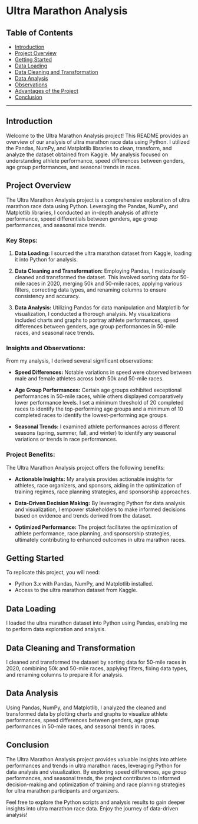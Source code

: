 # Ultra Marathon Analysis

## Table of Contents

- [Introduction](#introduction)
- [Project Overview](#project-overview)
- [Getting Started](#getting-started)
- [Data Loading](#data-loading)
- [Data Cleaning and Transformation](#data-cleaning-and-transformation)
- [Data Analysis](#data-analysis)
- [Observations](#observations)
- [Advantages of the Project](#advantages-of-the-project)
- [Conclusion](#conclusion)

---

## Introduction

Welcome to the Ultra Marathon Analysis project! This README provides an overview of our analysis of ultra marathon race data using Python. I utilized the Pandas, NumPy, and Matplotlib libraries to clean, transform, and analyze the dataset obtained from Kaggle. My analysis focused on understanding athlete performance, speed differences between genders, age group performances, and seasonal trends in races.

## Project Overview

The Ultra Marathon Analysis project is a comprehensive exploration of ultra marathon race data using Python. Leveraging the Pandas, NumPy, and Matplotlib libraries, I conducted an in-depth analysis of athlete performance, speed differentials between genders, age group performances, and seasonal race trends.

### Key Steps:

1. **Data Loading:** I sourced the ultra marathon dataset from Kaggle, loading it into Python for analysis.

2. **Data Cleaning and Transformation:** Employing Pandas, I meticulously cleaned and transformed the dataset. This involved sorting data for 50-mile races in 2020, merging 50k and 50-mile races, applying various filters, correcting data types, and renaming columns to ensure consistency and accuracy.

3. **Data Analysis:** Utilizing Pandas for data manipulation and Matplotlib for visualization, I conducted a thorough analysis. My visualizations included charts and graphs to portray athlete performances, speed differences between genders, age group performances in 50-mile races, and seasonal race trends.

### Insights and Observations:

From my analysis, I derived several significant observations:

- **Speed Differences:** Notable variations in speed were observed between male and female athletes across both 50k and 50-mile races.
  
- **Age Group Performances:** Certain age groups exhibited exceptional performances in 50-mile races, while others displayed comparatively lower performance levels. I set a minimum threshold of 20 completed races to identify the top-performing age groups and a minimum of 10 completed races to identify the lowest-performing age groups.

- **Seasonal Trends:** I examined athlete performances across different seasons (spring, summer, fall, and winter) to identify any seasonal variations or trends in race performances.

### Project Benefits:

The Ultra Marathon Analysis project offers the following benefits:

- **Actionable Insights:** My analysis provides actionable insights for athletes, race organizers, and sponsors, aiding in the optimization of training regimes, race planning strategies, and sponsorship approaches.

- **Data-Driven Decision Making:** By leveraging Python for data analysis and visualization, I empower stakeholders to make informed decisions based on evidence and trends derived from the dataset.

- **Optimized Performance:** The project facilitates the optimization of athlete performance, race planning, and sponsorship strategies, ultimately contributing to enhanced outcomes in ultra marathon races.


## Getting Started

To replicate this project, you will need:

- Python 3.x with Pandas, NumPy, and Matplotlib installed.
- Access to the ultra marathon dataset from Kaggle.

## Data Loading

I loaded the ultra marathon dataset into Python using Pandas, enabling me to perform data exploration and analysis.

## Data Cleaning and Transformation

I cleaned and transformed the dataset by sorting data for 50-mile races in 2020, combining 50k and 50-mile races, applying filters, fixing data types, and renaming columns to prepare it for analysis.

## Data Analysis

Using Pandas, NumPy, and Matplotlib, I analyzed the cleaned and transformed data by plotting charts and graphs to visualize athlete performances, speed differences between genders, age group performances in 50-mile races, and seasonal trends in races.

## Conclusion

The Ultra Marathon Analysis project provides valuable insights into athlete performances and trends in ultra marathon races, leveraging Python for data analysis and visualization. By exploring speed differences, age group performances, and seasonal trends, the project contributes to informed decision-making and optimization of training and race planning strategies for ultra marathon participants and organizers.

Feel free to explore the Python scripts and analysis results to gain deeper insights into ultra marathon race data. Enjoy the journey of data-driven analysis!


